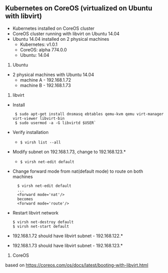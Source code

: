 ## Kubernetes on CoreOS (virtualized on Ubuntu with libvirt)

 - Kubernetes installed on CoreOS cluster
 - CoreOS cluster running with libvirt on Ubuntu 14.04
 - Ubuntu 14.04 installed on 2 physical machines
   - Kubernetes: v1.0.1
   - CoreOS: alpha 774.0.0
   - Ubuntu: 14.04

1. Ubuntu
 - 2 physical machines with Ubuntu 14.04
    * machine A - 192.168.1.72
    * machine B - 192.168.1.73
1. libvirt
 - Install

    ```
     $ sudo apt-get install dnsmasq ebtables qemu-kvm qemu virt-manager virt-viewer libvirt-bin
     $ sudo usermod -a -G libvirtd $USER`
    ```
 - Verify installation
   * `$ virsh list --all`
 - Modify subnet on 192.168.1.73, change to 192.168.123.*
   * `$ virsh net-edit default`
 - Change forward mode from nat(default mode) to route on both machines

    ```
      $ virsh net-edit default
      ...
      <forward mode='nat'/>
      becomes
      <forward mode='route'/>
    ```
 - Restart libvirt network

    ```
    $ virsh net-destroy default
    $ virsh net-start default
    ```
 - 192.168.1.72 should have libvirt subnet - 192.168.122.*
 - 192.168.1.73 should have libvirt subnet - 192.168.123.*

1. CoreOS


based on https://coreos.com/os/docs/latest/booting-with-libvirt.html

